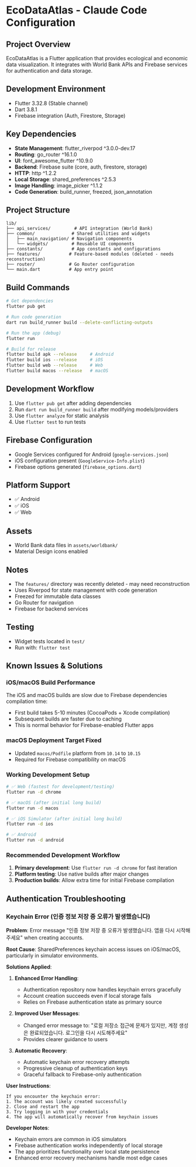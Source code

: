 # EcoDataAtlas - Claude Code Configuration

## Project Overview

EcoDataAtlas is a Flutter application that provides ecological and economic data visualization. It integrates with World Bank APIs and Firebase services for authentication and data storage.

## Development Environment

- Flutter 3.32.8 (Stable channel)
- Dart 3.8.1
- Firebase integration (Auth, Firestore, Storage)

## Key Dependencies

- **State Management**: flutter_riverpod ^3.0.0-dev.17
- **Routing**: go_router ^16.1.0
- **UI**: font_awesome_flutter ^10.9.0
- **Backend**: Firebase suite (core, auth, firestore, storage)
- **HTTP**: http ^1.2.2
- **Local Storage**: shared_preferences ^2.5.3
- **Image Handling**: image_picker ^1.1.2
- **Code Generation**: build_runner, freezed, json_annotation

## Project Structure

```
lib/
├── api_services/         # API integration (World Bank)
├── common/              # Shared utilities and widgets
│   ├── main_navigation/ # Navigation components
│   └── widgets/         # Reusable UI components
├── constants/           # App constants and configurations
├── features/           # Feature-based modules (deleted - needs reconstruction)
├── router/             # Go Router configuration
└── main.dart           # App entry point
```

## Build Commands

```zsh
# Get dependencies
flutter pub get

# Run code generation
dart run build_runner build --delete-conflicting-outputs

# Run the app (debug)
flutter run

# Build for release
flutter build apk --release     # Android
flutter build ios --release     # iOS
flutter build web --release     # Web
flutter build macos --release   # macOS
```

## Development Workflow

1. Use `flutter pub get` after adding dependencies
2. Run `dart run build_runner build` after modifying models/providers
3. Use `flutter analyze` for static analysis
4. Use `flutter test` to run tests

## Firebase Configuration

- Google Services configured for Android (`google-services.json`)
- iOS configuration present (`GoogleService-Info.plist`)
- Firebase options generated (`firebase_options.dart`)

## Platform Support

- ✅ Android
- ✅ iOS
- ✅ Web

## Assets

- World Bank data files in `assets/worldbank/`
- Material Design icons enabled

## Notes

- The `features/` directory was recently deleted - may need reconstruction
- Uses Riverpod for state management with code generation
- Freezed for immutable data classes
- Go Router for navigation
- Firebase for backend services

## Testing

- Widget tests located in `test/`
- Run with: `flutter test`

## Known Issues & Solutions

### iOS/macOS Build Performance
The iOS and macOS builds are slow due to Firebase dependencies compilation time:
- First build takes 5-10 minutes (CocoaPods + Xcode compilation)
- Subsequent builds are faster due to caching
- This is normal behavior for Firebase-enabled Flutter apps

### macOS Deployment Target Fixed
- Updated `macos/Podfile` platform from `10.14` to `10.15`
- Required for Firebase compatibility on macOS

### Working Development Setup
```zsh
# ✅ Web (fastest for development/testing)
flutter run -d chrome

# ✅ macOS (after initial long build)
flutter run -d macos  

# ✅ iOS Simulator (after initial long build)
flutter run -d ios

# ✅ Android
flutter run -d android
```

### Recommended Development Workflow
1. **Primary development**: Use `flutter run -d chrome` for fast iteration
2. **Platform testing**: Use native builds after major changes
3. **Production builds**: Allow extra time for initial Firebase compilation

## Authentication Troubleshooting

### Keychain Error (인증 정보 저장 중 오류가 발생했습니다)

**Problem**: Error message "인증 정보 저장 중 오류가 발생했습니다. 앱을 다시 시작해주세요" when creating accounts.

**Root Cause**: SharedPreferences keychain access issues on iOS/macOS, particularly in simulator environments.

**Solutions Applied**:

1. **Enhanced Error Handling**: 
   - Authentication repository now handles keychain errors gracefully
   - Account creation succeeds even if local storage fails
   - Relies on Firebase authentication state as primary source

2. **Improved User Messages**:
   - Changed error message to: "로컬 저장소 접근에 문제가 있지만, 계정 생성은 완료되었습니다. 로그인을 다시 시도해주세요"
   - Provides clearer guidance to users

3. **Automatic Recovery**:
   - Automatic keychain error recovery attempts
   - Progressive cleanup of authentication keys
   - Graceful fallback to Firebase-only authentication

**User Instructions**:
```
If you encounter the keychain error:
1. The account was likely created successfully
2. Close and restart the app
3. Try logging in with your credentials
4. The app will automatically recover from keychain issues
```

**Developer Notes**:
- Keychain errors are common in iOS simulators
- Firebase authentication works independently of local storage
- The app prioritizes functionality over local state persistence
- Enhanced error recovery mechanisms handle most edge cases
